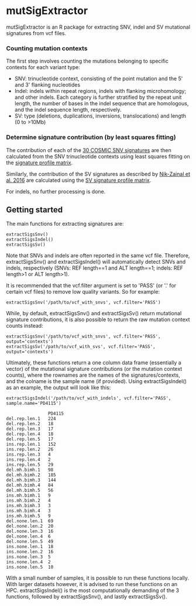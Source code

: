 # mutSigExtractor

mutSigExtractor is an R package for extracting SNV, indel and SV mutational signatures from vcf files.

### Counting mutation contexts
The first step involves counting the mutations belonging to specific contexts for each variant type:
- SNV: trinucleotide context, consisting of the point mutation and the 5' and 3' flanking nucleotides
- Indel: indels within repeat regions, indels with flanking microhomology; and other indels. Each category is further stratified by the repeat unit length, the number of bases in the indel sequence that are homologous, and the indel sequence length, respectively.
- SV: type (deletions, duplications, inversions, translocations) and length (0 to >10Mb)

### Determine signature contribution (by least squares fitting)
The contribution of each of the [30 COSMIC SNV signatures](https://cancer.sanger.ac.uk/cosmic/signatures) are then calculated from the SNV trinucleotide contexts using least squares fitting on the [signature profile matrix](https://cancer.sanger.ac.uk/cancergenome/assets/signatures_probabilities.txt).

Similarly, the contribution of the SV signatures as described by [Nik-Zainal et al. 2016](https://www.nature.com/articles/nature17676) are calculated using the [SV signature profile matrix](https://media.nature.com/original/nature-assets/nature/journal/v534/n7605/extref/nature17676-s3.zip).

For indels, no further processing is done.

## Getting started
The main functions for extracting signatures are:
```
extractSigsSnv()
extractSigsIndel()
extractSigsSv()
```

Note that SNVs and indels are often reported in the same vcf file. Therefore, extractSigsSnv() and extractSigsIndel() will automatically detect SNVs and indels, respectively (SNVs: REF length==1 and ALT length==1; indels: REF length>1 or ALT length>1). 

It is recommended that the vcf.filter argument is set to 'PASS' (or '.' for certain vcf files) to remove low quality variants. So for example:
```
extractSigsSnv('/path/to/vcf_with_snvs', vcf.filter='PASS')
```

While, by default, extractSigsSnv() and extractSigsSv() return mutational signature contributions, it is also possible to return the raw mutation context counts instead:
```
extractSigsSnv('/path/to/vcf_with_snvs', vcf.filter='PASS', output='contexts')
extractSigsSv('/path/to/vcf_with_svs', vcf.filter='PASS', output='contexts')
```

Ultimately, these functions return a one column data frame (essentially a vector) of the mutational signature contributions (or the mutation context counts), where the rownames are the names of the signatures/contexts, and the colname is the sample name (if provided). Using extractSigsIndel() as an example, the output will look like this:
```
extractSigsIndel('/path/to/vcf_with_indels', vcf.filter='PASS', sample.name='PD4115')

				PD4115
del.rep.len.1	224
del.rep.len.2	18
del.rep.len.3	17
del.rep.len.4	18
del.rep.len.5	17
ins.rep.len.1	152
ins.rep.len.2	26
ins.rep.len.3	4
ins.rep.len.4	2
ins.rep.len.5	29
del.mh.bimh.1	98
del.mh.bimh.2	185
del.mh.bimh.3	144
del.mh.bimh.4	84
del.mh.bimh.5	56
ins.mh.bimh.1	9
ins.mh.bimh.2	4
ins.mh.bimh.3	3
ins.mh.bimh.4	3
ins.mh.bimh.5	9
del.none.len.1	69
del.none.len.2	20
del.none.len.3	16
del.none.len.4	6
del.none.len.5	49
ins.none.len.1	18
ins.none.len.2	16
ins.none.len.3	5
ins.none.len.4	2
ins.none.len.5	10
```

With a small number of samples, it is possible to run these functions locally. With larger datasets however, it is advised to run these functions on an HPC. extractSigsIndel() is the most computationally demanding of the 3 functions, followed by extractSigsSnv(), and lastly extractSigsSv().



